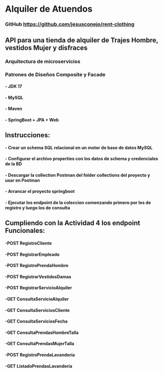 

# Alquiler de Atuendos
### GitHub https://github.com/jesusconejo/rent-clothing
## API para una tienda de alquiler de Trajes Hombre, vestidos Mujer y disfraces

### Arquitectura de microservicios
### Patrones de Diseños Composite y Facade
#### - JDK 17
#### - MySQL
#### - Maven
#### - SpringBoot + JPA + Web

## Instrucciones:
#### - Crear un schema SQL relacional en un motor de base de datos MySQL
#### - Configurar el archivo properties con los datos de schema y credenciales de la BD
#### - Descargar la collection Postman del folder collections del proyecto y usar en Postman
#### - Arrancar el proyecto springboot
#### - Ejecutar los endpoint de la coleccion comenzando primero por los de registro y luego los de consulta

## Cumpliendo con la Actividad 4 los endpoint Funcionales:
#### -POST RegistroCliente
#### -POST RegistrarEmpleado
#### -POST RegistroPrendaHombre
#### -POST RegistrarVestidosDamas
#### -POST RegistrarServicioAlquiler
#### -GET ConsultaServicioAlquiler
#### -GET ConsultaServiciosCliente
#### -GET ConsultaServiciosFecha
#### -GET ConsultaPrendasHombreTalla
#### -GET ConsultaPrendasMujerTalla
#### -POST RegistroPrendaLavandería
#### -GET ListadoPrendasLavandería
